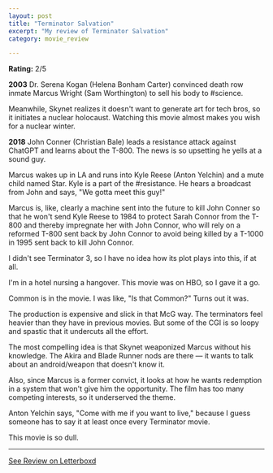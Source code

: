 ```yaml
---
layout: post
title: "Terminator Salvation"
excerpt: "My review of Terminator Salvation"
category: movie_review

---
```


**Rating:** 2/5

<b>2003</b>
Dr. Serena Kogan (Helena Bonham Carter) convinced death row inmate Marcus Wright (Sam Worthington) to sell his body to #science.

Meanwhile, Skynet realizes it doesn't want to generate art for tech bros, so it initiates a nuclear holocaust. Watching this movie almost makes you wish for a nuclear winter.

<b>2018</b>
John Conner (Christian Bale) leads a resistance attack against ChatGPT and learns about the T-800. The news is so upsetting he yells at a sound guy.

Marcus wakes up in LA and runs into Kyle Reese (Anton Yelchin) and a mute child named Star. Kyle is a part of the #resistance. He hears a broadcast from John and says, "We gotta meet this guy!"

Marcus is, like, clearly a machine sent into the future to kill John Conner so that he won't send Kyle Reese to 1984 to protect Sarah Connor from the T-800 and thereby impregnate her with John Connor, who will rely on a reformed T-800 sent back by John Connor to avoid being killed by a T-1000 in 1995 sent back to kill John Connor.

I didn't see Terminator 3, so I have no idea how its plot plays into this, if at all.

I'm in a hotel nursing a hangover. This movie was on HBO, so I gave it a go.

Common is in the movie. I was like, "Is that Common?" Turns out it was.

The production is expensive and slick in that McG way. The terminators feel heavier than they have in previous movies. But some of the CGI is so loopy and spastic that it undercuts all the effort.

The most compelling idea is that Skynet weaponized Marcus without his knowledge. The Akira and Blade Runner nods are there — it wants to talk about an android/weapon that doesn't know it.

Also, since Marcus is a former convict, it looks at how he wants redemption in a system that won't give him the opportunity. The film has too many competing interests, so it underserved the theme.

Anton Yelchin says, "Come with me if you want to live," because I guess someone has to say it at least once every Terminator movie. 

This movie is so dull.

<hr>

[See Review on Letterboxd](https://boxd.it/6jqoRT)
